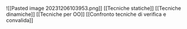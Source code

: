 ![[Pasted image 20231206103953.png]]
[[Tecniche statiche]]
[[Tecniche dinamiche]]
[[Tecniche per OO]]
[[Confronto tecniche di verifica e convalida]]